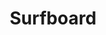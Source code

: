 ---
title: Surfboard
description: See our surfboards
bannerh1: Surfboards
layout: surf
slug: surfboards

surf1: Surfboard 1
surf1_desc: Lorem ipsum dolor sit amet, consectetur adipiscing elit. Etiam varius mollis eros ut tempor. Duis bibendum in urna et auctor. Integer facilisis sollicitudin rhoncus. Etiam sollicitudin rutrum eros a commodo. Duis condimentum porttitor dignissim. Duis accumsan massa ac porta bibendum. Phasellus vel iaculis nulla.<br><br>Curabitur faucibus vitae urna eu posuere. Lorem ipsum dolor sit amet, consectetur adipiscing elit. Cras purus sem, tempus nec justo ac, congue euismod nisi. Phasellus convallis vulputate convallis.

surf2: Surfboard 2
surf2_desc: Lorem ipsum dolor sit amet, consectetur adipiscing elit. Etiam varius mollis eros ut tempor. Duis bibendum in urna et auctor. Integer facilisis sollicitudin rhoncus. Etiam sollicitudin rutrum eros a commodo. Duis condimentum porttitor dignissim. Duis accumsan massa ac porta bibendum. Phasellus vel iaculis nulla.<br><br>Curabitur faucibus vitae urna eu posuere. Lorem ipsum dolor sit amet, consectetur adipiscing elit. Cras purus sem, tempus nec justo ac, congue euismod nisi. Phasellus convallis vulputate convallis.

surf3: Surfboard 3
surf3_desc: Lorem ipsum dolor sit amet, consectetur adipiscing elit. Etiam varius mollis eros ut tempor. Duis bibendum in urna et auctor. Integer facilisis sollicitudin rhoncus. Etiam sollicitudin rutrum eros a commodo. Duis condimentum porttitor dignissim. Duis accumsan massa ac porta bibendum. Phasellus vel iaculis nulla.<br><br>Curabitur faucibus vitae urna eu posuere. Lorem ipsum dolor sit amet, consectetur adipiscing elit. Cras purus sem, tempus nec justo ac, congue euismod nisi. Phasellus convallis vulputate convallis.
---